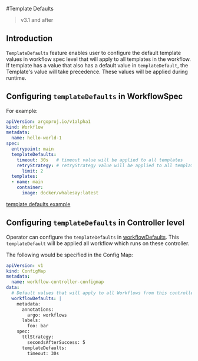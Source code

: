 #Template Defaults
> v3.1 and after

## Introduction

`TemplateDefaults` feature enables user to configure the default template values in workflow spec level that will apply to all templates in the workflow. If template has a value that also has a default value in `templateDefault`, the Template's value will take precedence. These values will be applied during runtime.

## Configuring `templateDefaults` in WorkflowSpec

For example:
```yaml
apiVersion: argoproj.io/v1alpha1
kind: Workflow
metadata:
  name: hello-world-1
spec:
  entrypoint: main
  templateDefaults:
    timeout: 30s   # timeout value will be applied to all templates
    retryStrategy: # retryStrategy value will be applied to all templates
      limit: 2
  templates:
  - name: main
    container:
      image: docker/whalesay:latest
```
[template defaults example](examples/template_defaults.yaml)

## Configuring `templateDefaults` in Controller level
Operator can configure the `templateDefaults` in [workflowDefaults](default-workflow-specs.md). This `templateDefault` will be applied all workflow which runs on these controller.

The following would be specified in the Config Map:

```yaml
apiVersion: v1
kind: ConfigMap
metadata:
  name: workflow-controller-configmap
data:
  # Default values that will apply to all Workflows from this controller, unless overridden on the Workflow-level
  workflowDefaults: |
    metadata:
      annotations:
        argo: workflows
      labels:
        foo: bar
    spec:
      ttlStrategy:
        secondsAfterSuccess: 5
      templateDefaults:
        timeout: 30s 
```